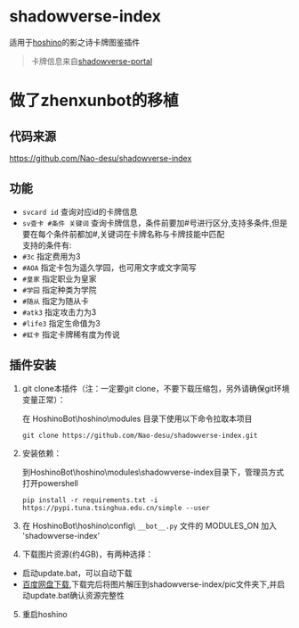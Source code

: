 # shadowverse-index
适用于[hoshino](https://github.com/Ice9Coffee/HoshinoBot)的影之诗卡牌图鉴插件
> 卡牌信息来自[shadowverse-portal](https://shadowverse-portal.com/?lang=zh-tw)
# 做了zhenxunbot的移植
## 代码来源

https://github.com/Nao-desu/shadowverse-index

## 功能
- `svcard id` 查询对应id的卡牌信息  
- `sv查卡 #条件 关键词` 查询卡牌信息，条件前要加#号进行区分,支持多条件,但是要在每个条件前都加#,关键词在卡牌名称与卡牌技能中匹配  
 支持的条件有:  
- `#3c` 指定费用为3  
- `#AOA` 指定卡包为遥久学园，也可用文字或文字简写  
- `#皇家` 指定职业为皇家  
- `#学园` 指定种类为学院  
- `#随从` 指定为随从卡  
- `#atk3` 指定攻击力为3  
- `#life3` 指定生命值为3  
- `#虹卡` 指定卡牌稀有度为传说

## 插件安装
1. git clone本插件（注：一定要git clone，不要下载压缩包，另外请确保git环境变量正常）：

    在 HoshinoBot\hoshino\modules 目录下使用以下命令拉取本项目
    ```
    git clone https://github.com/Nao-desu/shadowverse-index.git
    ```
2. 安装依赖：

    到HoshinoBot\hoshino\modules\shadowverse-index目录下，管理员方式打开powershell
    ```
    pip install -r requirements.txt -i https://pypi.tuna.tsinghua.edu.cn/simple --user
    ```
3. 在 HoshinoBot\hoshino\config\ `__bot__.py` 文件的 MODULES_ON 加入 'shadowverse-index'

4. 下载图片资源(约4GB)，有两种选择：
- 启动update.bat，可以自动下载
- [百度网盘下载](https://pan.baidu.com/s/1L6QglA5ICrte_JzD0ffEVA?pwd=szbb),下载完后将图片解压到shadowverse-index/pic文件夹下,并启动update.bat确认资源完整性

5. 重启hoshino
